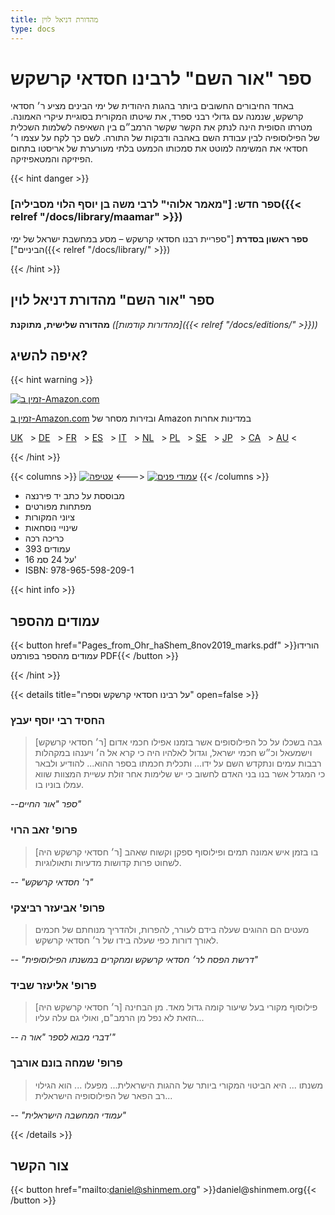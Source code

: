 ```yaml
---
title: מהדורת דניאל לוין
type: docs
---
```


# ספר "אור השם" לרבינו חסדאי קרשקש

באחד החיבורים החשובים ביותר בהגות היהודית של ימי הבינים מציע ר׳ חסדאי קרשקש, שנמנה עם גדולי רבני ספרד, את שיטתו המקורית בסוגיית עיקרי האמונה. מטרתו הסופית הינה לנתק את הקשר שקשר הרמב״ם בין השאיפה לשלמות השכלית של הפילוסופיה לבין עבודת השם באהבה ודבקות של התורה. לשם כך לקח על עצמו ר׳ חסדאי את המשימה למוטט את סמכותו הכמעט בלתי מעורערת של אריסטו בתחום הפיזיקה והמטאפיזיקה.

{{< hint danger >}}

### **ספר חדש:** ["מאמר אלוהי" לרבי משה בן יוסף הלוי מסביליה]({{< relref "/docs/library/maamar" >}})



**ספר ראשון בסדרת** ["ספריית רבנו חסדאי קרשקש – מסע במחשבת ישראל של ימי הביניים"]({{< relref "/docs/library/" >}})

{{< /hint >}}






## ספר "אור השם" מהדורת דניאל לוין

__מהדורה שלישית, מתוקנת__
_([מהדורות קודמות]({{< relref "/docs/editions/" >}}))_



## איפה להשיג?

{{< hint warning >}}


[![זמין ב-Amazon.com](https://res.cloudinary.com/dyj4i2vhr/image/upload/c_scale,w_200/c_mpad,g_south,h_55,w_300/v1686674375/amazon_small_jpucbt.png)](https://www.amazon.com/dp/9655982092)

[זמין ב-Amazon.com](https://www.amazon.com/dp/9655982092) ובזירות מסחר של Amazon במדינות אחרות

[UK](https://www.amazon.co.uk/dp/9655982092)
&nbsp; &gt; [DE](https://www.amazon.de/dp/9655982092)
&nbsp; &gt; [FR](https://www.amazon.fr/dp/9655982092)
&nbsp; &gt; [ES](https://www.amazon.es/dp/9655982092)
&nbsp; &gt; [IT](https://www.amazon.it/dp/9655982092)
&nbsp; &gt; [NL](https://www.amazon.nl/dp/9655982092)
&nbsp; &gt; [PL](https://www.amazon.pl/dp/9655982092)
&nbsp; &gt; [SE](https://www.amazon.se/dp/9655982092)
&nbsp; &gt; [JP](https://www.amazon.co.jp/dp/9655982092)
&nbsp; &gt; [CA](https://www.amazon.ca/dp/9655982092)
&nbsp; &gt; [AU](https://www.amazon.com.au/dp/9655982092) &lt;


{{< /hint >}}

{{< columns >}}
[![עטיפה](3rd_outside_thumb.jpg)](3rd_outside_full.jpg)
<--->
[![עמודי פנים](3rd_inside_thumb.jpg)](3rd_inside_full.jpg)
{{< /columns >}}




* מבוססת על כתב יד פירנצה
* מפתחות מפורטים
* ציוני המקורות
* שינויי נוסחאות
* כריכה רכה
* 393 עמודים
* 16 על 24 סמ'
* ISBN: 978-965-598-209-1

{{< hint info >}}
## עמודים מהספר

{{< button href="Pages_from_Ohr_haShem_8nov2019_marks.pdf" >}}הורידו עמודים מהספר בפורמט PDF{{< /button >}}

{{< /hint >}}



{{< details title="על רבינו חסדאי קרשקש וספרו" open=false >}}
### החסיד רבי יוסף יעבץ
> [ר׳ חסדאי קרשקש] גבה בשכלו על כל הפילוסופים אשר בזמנו אפילו חכמי אדום וישמעאל וכ״ש חכמי ישראל, וגדול לאלהיו היה כי קרא אל ה׳ ויענהו במקהלות רבבות עמים ונתקדש השם על ידו... ותכלית חכמתו בספר ההוא... להודיע ולבאר כי המגדל אשר בנו בני האדם לחשוב כי יש שלימות אחר זולת עשיית המצוות שווא עמלו בוניו בו.

_--ספר "אור החיים"_
### פרופ' זאב הרוי
> [ר׳ חסדאי קרשקש היה] בו בזמן איש אמונה תמים ופילוסוף ספקן וקשוח שאהב לשחוט פרות קדושות מדעיות ותאולוגיות.

_-- "ר' חסדאי קרשקש"_

### פרופ' אביעזר רביצקי
> מעטים הם ההוגים שעלה בידם לעורר, להפרות, ולהדריך מנוחתם של חכמים לאורך דורות כפי שעלה בידו של ר׳ חסדאי קרשקש.

_-- "דרשת הפסח לר׳ חסדאי קרשקש ומחקרים במשנתו הפילוסופית"_

### פרופ' אליעזר שביד
> [ר׳ חסדאי קרשקש היה] פילוסוף מקורי בעל שיעור קומה גדול מאד. מן הבחינה הזאת לא נפל מן הרמב"ם, ואולי גם עלה עליו...

_-- דברי מבוא לספר "אור ה'"_

### פרופ' שמחה בונם אורבך
> משנתו ... היא הביטוי המקורי ביותר של ההגות הישראלית... מפעלו ... הוא הגילוי רב הפאר של הפילוסופיה הישראלית...

_-- "עמודי המחשבה הישראלית"_

{{< /details >}}



## צור הקשר

{{< button href="mailto:daniel@shinmem.org" >}}daniel\@shinmem.org{{< /button >}}
